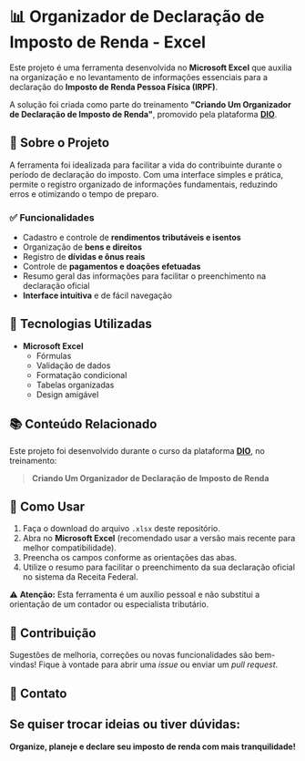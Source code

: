 # 📊 Organizador de Declaração de Imposto de Renda - Excel

Este projeto é uma ferramenta desenvolvida no **Microsoft Excel** que auxilia na organização e no levantamento de informações essenciais para a declaração do **Imposto de Renda Pessoa Física (IRPF)**. 

A solução foi criada como parte do treinamento **"Criando Um Organizador de Declaração de Imposto de Renda"**, promovido pela plataforma **[DIO](https://www.dio.me/)**.

## 📝 Sobre o Projeto

A ferramenta foi idealizada para facilitar a vida do contribuinte durante o período de declaração do imposto. Com uma interface simples e prática, permite o registro organizado de informações fundamentais, reduzindo erros e otimizando o tempo de preparo.

### ✅ Funcionalidades

- Cadastro e controle de **rendimentos tributáveis e isentos**
- Organização de **bens e direitos**
- Registro de **dívidas e ônus reais**
- Controle de **pagamentos e doações efetuadas**
- Resumo geral das informações para facilitar o preenchimento na declaração oficial
- **Interface intuitiva** e de fácil navegação

## 🚀 Tecnologias Utilizadas

- **Microsoft Excel**
  - Fórmulas
  - Validação de dados
  - Formatação condicional
  - Tabelas organizadas
  - Design amigável

## 📚 Conteúdo Relacionado

Este projeto foi desenvolvido durante o curso da plataforma **[DIO](https://www.dio.me/)**, no treinamento:

> **Criando Um Organizador de Declaração de Imposto de Renda**

## 📂 Como Usar

1. Faça o download do arquivo `.xlsx` deste repositório.
2. Abra no **Microsoft Excel** (recomendado usar a versão mais recente para melhor compatibilidade).
3. Preencha os campos conforme as orientações das abas.
4. Utilize o resumo para facilitar o preenchimento da sua declaração oficial no sistema da Receita Federal.

⚠️ **Atenção:** Esta ferramenta é um auxílio pessoal e não substitui a orientação de um contador ou especialista tributário.

## 🤝 Contribuição

Sugestões de melhoria, correções ou novas funcionalidades são bem-vindas! Fique à vontade para abrir uma *issue* ou enviar um *pull request*.

## 📧 Contato

Se quiser trocar ideias ou tiver dúvidas:
---

**Organize, planeje e declare seu imposto de renda com mais tranquilidade!**
